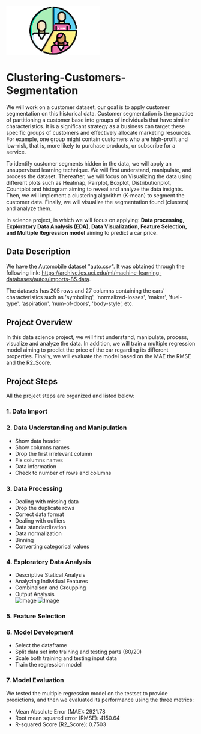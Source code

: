 ![Image](customer1.png)
# Clustering-Customers-Segmentation
We will work on a customer dataset, our goal is to apply customer segmentation on this historical data. Customer segmentation is the practice of partitioning a customer base into groups of individuals that have similar characteristics. It is a significant strategy as a business can target these specific groups of customers and effectively allocate marketing resources. For example, one group might contain customers who are high-profit and low-risk, that is, more likely to purchase products, or subscribe for a service. 

To identify customer segments hidden in the data, we will apply an unsupervised learning technique. We will first understand, manipulate, and process the dataset. Thereafter, we will focus on Visualizing the data using different plots such as Heatmap, Pairplot, Boxplot, Distributionplot, Countplot and histogram aiming to reveal and analyze the data insights. Then, we will implement a clustering algorithm (K-mean) to segment the customer data. Finally, we will visualize the segmentation found (clusters) and analyze them.
 
 
In  science project, in which we will focus on applying: **Data processing, Exploratory Data Analysis (EDA), Data Visualization, Feature Selection, and Multiple Regression model** aiming to predict a car price.
## Data Description
We have the Automobile dataset "auto.csv". It was obtained through the following link: https://archive.ics.uci.edu/ml/machine-learning-databases/autos/imports-85.data.

The datasets has 205 rows and 27 columns containing the cars' characteristics such as 'symboling', 'normalized-losses', 'maker', 'fuel-type', 'aspiration',
'num-of-doors', 'body-style', etc.
## Project Overview
In this data science project, we will first understand, manipulate, process, visualize and analyze the data. In addition, we will train a multiple regression model aiming to predict the price of the car regarding its different properties. Finally, we will evaluate the model based on the MAE
the RMSE and the R2_Score.
## Project Steps
All the project steps are organized and listed below:

### 1. Data Import
### 2. Data Understanding and Manipulation
* Show data header
* Show columns names
* Drop the first irrelevant column
* Fix columns names
* Data information
* Check to number of rows and columns
### 3. Data Processing
* Dealing with missing data
* Drop the duplicate rows
* Correct data format
* Dealing with outliers
* Data standardization
* Data normalization
* Binning
* Converting categorical values
### 4. Exploratory Data Analysis
* Descriptive Statical Analysis 
* Analyzing Individual Features 
* Combinaison and Groupping 
* Output Analysis \
![Image](c1.png)  ![Image](c2.png)
### 5. Feature Selection
### 6. Model Development
* Select the dataframe
* Split data set into training and testing parts (80/20)
* Scale both training and testing input data
* Train the regression model
### 7. Model Evaluation
We tested the multiple regression model on the testset to provide predictions, and then we evaluated its performance using the three metrics:
* Mean Absolute Error (MAE): 2921.78
* Root mean squared error (RMSE): 4150.64
* R-squared Score (R2_Score): 0.7503
